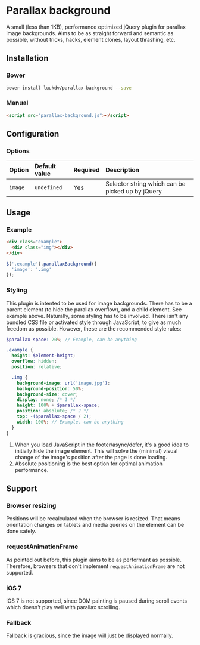 # Parallax background

A small (less than 1KB), performance optimized jQuery plugin for parallax image backgrounds. Aims to be as straight forward and semantic as possible, without tricks, hacks, element clones, layout thrashing, etc.

## Installation

### Bower

```sh
bower install luukdv/parallax-background --save
```

### Manual

```html
<script src="parallax-background.js"></script>
```

## Configuration

### Options

| Option | Default value | Required | Description |
| :--- | :--- | :--- | :--- |
| `image` | `undefined` | Yes | Selector string which can be picked up by jQuery

## Usage

### Example

```html
<div class="example">
  <div class="img"></div>
</div>
```

```js
$('.example').parallaxBackground({
  'image': '.img'
});
```

### Styling

This plugin is intented to be used for image backgrounds. There has to be a parent element (to hide the parallax overflow), and a child element. See example above. Naturally, some styling has to be involved. There isn't any bundled CSS file or activated style through JavaScript, to give as much freedom as possible. However, these are the recommended style rules:

```scss
$parallax-space: 20%; // Example, can be anything

.example {
  height: $element-height;
  overflow: hidden;
  position: relative;

  .img {
  	background-image: url('image.jpg');
    background-position: 50%;
    background-size: cover;
    display: none; /* 1 */
    height: 100% + $parallax-space;
    position: absolute; /* 2 */
    top: -($parallax-space / 2);
    width: 100%; // Example, can be anything
  }
}
```

1. When you load JavaScript in the footer/async/defer, it's a good idea to initially hide the image element. This will solve the (minimal) visual change of the image's position after the page is done loading.
2. Absolute positioning is the best option for optimal animation performance.

## Support

### Browser resizing

Positions will be recalculated when the browser is resized. That means orientation changes on tablets and media queries on the element can be done safely.

### requestAnimationFrame

As pointed out before, this plugin aims to be as performant as possible. Therefore, browsers that don't implement `requestAnimationFrame` are not supported.

### iOS 7

iOS 7 is not supported, since DOM painting is paused during scroll events which doesn't play well with parallax scrolling.

### Fallback

Fallback is gracious, since the image will just be displayed normally.
